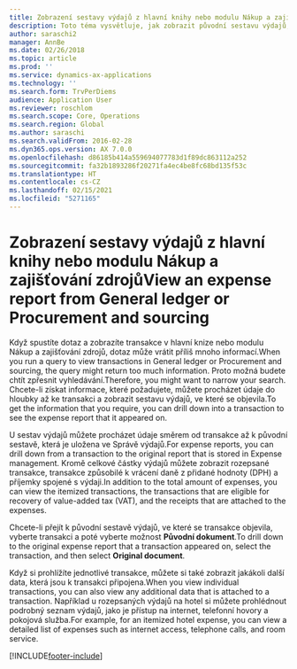 ```yaml
---
title: Zobrazení sestavy výdajů z hlavní knihy nebo modulu Nákup a zajišťování zdrojů
description: Toto téma vysvětluje, jak zobrazit původní sestavu výdajů, ve které se transakce objevila.
author: saraschi2
manager: AnnBe
ms.date: 02/26/2018
ms.topic: article
ms.prod: ''
ms.service: dynamics-ax-applications
ms.technology: ''
ms.search.form: TrvPerDiems
audience: Application User
ms.reviewer: roschlom
ms.search.scope: Core, Operations
ms.search.region: Global
ms.author: saraschi
ms.search.validFrom: 2016-02-28
ms.dyn365.ops.version: AX 7.0.0
ms.openlocfilehash: d86185b414a559694077783d1f89dc863112a252
ms.sourcegitcommit: fa32b1893286f20271fa4ec4be8fc68bd135f53c
ms.translationtype: HT
ms.contentlocale: cs-CZ
ms.lasthandoff: 02/15/2021
ms.locfileid: "5271165"
---
```

# <a name="view-an-expense-report-from-general-ledger-or-procurement-and-sourcing"></a><span data-ttu-id="8e6ca-103">Zobrazení sestavy výdajů z hlavní knihy nebo modulu Nákup a zajišťování zdrojů</span><span class="sxs-lookup"><span data-stu-id="8e6ca-103">View an expense report from General ledger or Procurement and sourcing</span></span>

<span data-ttu-id="8e6ca-104">Když spustíte dotaz a zobrazíte transakce v hlavní knize nebo modulu Nákup a zajišťování zdrojů, dotaz může vrátit příliš mnoho informací.</span><span class="sxs-lookup"><span data-stu-id="8e6ca-104">When you run a query to view transactions in General ledger or Procurement and sourcing, the query might return too much information.</span></span> <span data-ttu-id="8e6ca-105">Proto možná budete chtít zpřesnit vyhledávání.</span><span class="sxs-lookup"><span data-stu-id="8e6ca-105">Therefore, you might want to narrow your search.</span></span> <span data-ttu-id="8e6ca-106">Chcete-li získat informace, které požadujete, můžete procházet údaje do hloubky až ke transakci a zobrazit sestavu výdajů, ve které se objevila.</span><span class="sxs-lookup"><span data-stu-id="8e6ca-106">To get the information that you require, you can drill down into a transaction to see the expense report that it appeared on.</span></span>

<span data-ttu-id="8e6ca-107">U sestav výdajů můžete procházet údaje směrem od transakce až k původní sestavě, která je uložena ve Správě výdajů.</span><span class="sxs-lookup"><span data-stu-id="8e6ca-107">For expense reports, you can drill down from a transaction to the original report that is stored in Expense management.</span></span> <span data-ttu-id="8e6ca-108">Kromě celkové částky výdajů můžete zobrazit rozepsané transakce, transakce způsobilé k vrácení daně z přidané hodnoty (DPH) a příjemky spojené s výdaji.</span><span class="sxs-lookup"><span data-stu-id="8e6ca-108">In addition to the total amount of expenses, you can view the itemized transactions, the transactions that are eligible for recovery of value-added tax (VAT), and the receipts that are attached to the expenses.</span></span>

<span data-ttu-id="8e6ca-109">Chcete-li přejít k původní sestavě výdajů, ve které se transakce objevila, vyberte transakci a poté vyberte možnost **Původní dokument**.</span><span class="sxs-lookup"><span data-stu-id="8e6ca-109">To drill down to the original expense report that a transaction appeared on, select the transaction, and then select **Original document**.</span></span>

<span data-ttu-id="8e6ca-110">Když si prohlížíte jednotlivé transakce, můžete si také zobrazit jakákoli další data, která jsou k transakci připojena.</span><span class="sxs-lookup"><span data-stu-id="8e6ca-110">When you view individual transactions, you can also view any additional data that is attached to a transaction.</span></span> <span data-ttu-id="8e6ca-111">Například u rozepsaných výdajů na hotel si můžete prohlédnout podrobný seznam výdajů, jako je přístup na internet, telefonní hovory a pokojová služba.</span><span class="sxs-lookup"><span data-stu-id="8e6ca-111">For example, for an itemized hotel expense, you can view a detailed list of expenses such as internet access, telephone calls, and room service.</span></span>


[!INCLUDE[footer-include](../includes/footer-banner.md)]